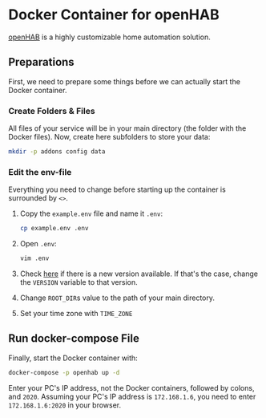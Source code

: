 # Docker Container for openHAB

[openHAB](https://www.openhab.org/) is a highly customizable home automation solution.

## Preparations

First, we need to prepare some things before we can actually start the Docker container.

### Create Folders & Files

All files of your service will be in your main directory (the folder with the Docker files). Now, create here
subfolders to store your data:

``` bash
mkdir -p addons config data
```

### Edit the env-file

Everything you need to change before starting up the container is surrounded by `<>`.

1. Copy the `example.env` file and name it `.env`:

    ``` bash
    cp example.env .env
    ```

1. Open `.env`:

    ``` bash
    vim .env
    ```

1. Check [here](https://hub.docker.com/r/openhab/openhab/tags) if there is a new version available. If that's the
   case, change the `VERSION` variable to that version.

1. Change `ROOT_DIR`s value to the path of your main directory.

1. Set your time zone with `TIME_ZONE`

## Run docker-compose File

Finally, start the Docker container with:

``` bash
docker-compose -p openhab up -d
```

Enter your PC's IP address, not the Docker containers, followed by colons, and `2020`. Assuming your PC's IP address is
`172.168.1.6`, you need to enter `172.168.1.6:2020` in your browser.
